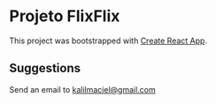 # Projeto FlixFlix

This project was bootstrapped with [Create React App](https://github.com/facebook/create-react-app).

## Suggestions

Send an email to kalilmaciel@gmail.com